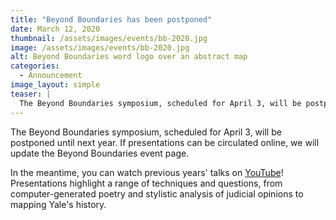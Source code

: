```yaml
---
title: "Beyond Boundaries has been postponed"
date: March 12, 2020
thumbnail: /assets/images/events/bb-2020.jpg
image: /assets/images/events/bb-2020.jpg
alt: Beyond Boundaries word logo over an abstract map
categories:
  - Announcement
image_layout: simple
teaser: |
  The Beyond Boundaries symposium, scheduled for April 3, will be postponed until next year. If presentations can be circulated online, we will update the Beyond Boundaries event page.
---
```

The Beyond Boundaries symposium, scheduled for April 3, will be postponed until next year. If presentations can be circulated online, we will update the Beyond Boundaries event page.

In the meantime, you can watch previous years' talks on <a href='https://www.youtube.com/results?search_query=yale+beyond+boundaries+symposium' target='_blank'>YouTube</a>! Presentations highlight a range of techniques and questions, from computer-generated poetry and stylistic analysis of judicial opinions to mapping Yale's history.